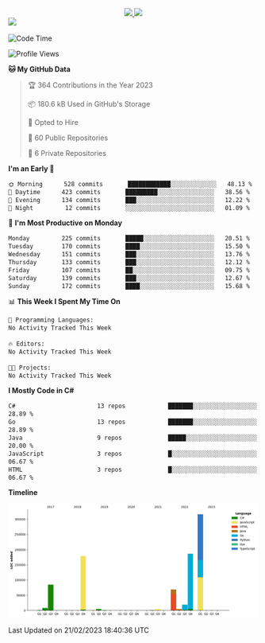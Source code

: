 <div align="center">
  <a href="https://github.com/arielsrv">
    <img height="180em" src="https://github-readme-stats.vercel.app/api?username=arielsrv&show_icons=true&theme=radical&include_all_commits=true&count_private=true"/>
    <img height="180em" src="https://github-readme-stats.vercel.app/api/top-langs/?username=arielsrv&layout=compact&langs_count=10&theme=radical"/>
 </a>
</div>

<div>
  <a href="https://www.linkedin.com/in/arielpineiro/" target="_blank">
    <img src="https://img.shields.io/badge/-LinkedIn-%230077B5?style=for-the-badge&logo=linkedin&logoColor=white" target="_blank">
  </a>
</div>

<!--START_SECTION:waka-->
![Code Time](http://img.shields.io/badge/Code%20Time-0%20secs-blue)

![Profile Views](http://img.shields.io/badge/Profile%20Views-0-blue)

**🐱 My GitHub Data** 

> 🏆 364 Contributions in the Year 2023
 > 
> 📦 180.6 kB Used in GitHub's Storage 
 > 
> 💼 Opted to Hire
 > 
> 📜 60 Public Repositories 
 > 
> 🔑 6 Private Repositories  
 > 
**I'm an Early 🐤** 

```text
🌞 Morning      528 commits       ████████████░░░░░░░░░░░░░   48.13 % 
🌆 Daytime      423 commits       █████████░░░░░░░░░░░░░░░░   38.56 % 
🌃 Evening      134 commits       ███░░░░░░░░░░░░░░░░░░░░░░   12.22 % 
🌙 Night         12 commits       ░░░░░░░░░░░░░░░░░░░░░░░░░   01.09 % 

```
📅 **I'm Most Productive on Monday** 

```text
Monday         225 commits       █████░░░░░░░░░░░░░░░░░░░░   20.51 % 
Tuesday        170 commits       ████░░░░░░░░░░░░░░░░░░░░░   15.50 % 
Wednesday      151 commits       ███░░░░░░░░░░░░░░░░░░░░░░   13.76 % 
Thursday       133 commits       ███░░░░░░░░░░░░░░░░░░░░░░   12.12 % 
Friday         107 commits       ██░░░░░░░░░░░░░░░░░░░░░░░   09.75 % 
Saturday       139 commits       ███░░░░░░░░░░░░░░░░░░░░░░   12.67 % 
Sunday         172 commits       ████░░░░░░░░░░░░░░░░░░░░░   15.68 % 

```


📊 **This Week I Spent My Time On** 

```text
💬 Programming Languages: 
No Activity Tracked This Week

🔥 Editors: 
No Activity Tracked This Week

🐱‍💻 Projects: 
No Activity Tracked This Week

```

**I Mostly Code in C#** 

```text
C#                       13 repos            ███████░░░░░░░░░░░░░░░░░░   28.89 % 
Go                       13 repos            ███████░░░░░░░░░░░░░░░░░░   28.89 % 
Java                     9 repos             █████░░░░░░░░░░░░░░░░░░░░   20.00 % 
JavaScript               3 repos             █░░░░░░░░░░░░░░░░░░░░░░░░   06.67 % 
HTML                     3 repos             █░░░░░░░░░░░░░░░░░░░░░░░░   06.67 % 

```


**Timeline**

![Chart not found](https://raw.githubusercontent.com/arielsrv/arielsrv/main/charts/bar_graph.png) 


 Last Updated on 21/02/2023 18:40:36 UTC
<!--END_SECTION:waka-->
